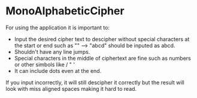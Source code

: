 # MonoAlphabeticCipher

For using the application it is important to:
- Input the desired cipher text to descipher without special characters at the start or end such as "" --> "abcd" should be inputed as abcd.
- Shouldn't have any line jumps.
- Special characters in the middle of ciphertext are fine such as numbers or other simbols like / " '
- It can include dots even at the end.

If you input incorrectly, it will still descipher it correctly  but the result will look with miss aligned spaces making it hard to read.
